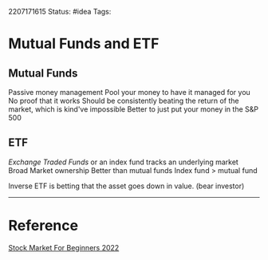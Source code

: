 2207171615
	Status: #idea 
		Tags: 

# Mutual Funds and ETF

## Mutual Funds 
Passive money management
Pool your money to have it managed for you
No proof that it works 
Should be consistently beating the return of the market, which is kind've impossible
Better  to just put your money in the S&P 500

## ETF
*Exchange Traded Funds* or an index fund tracks an underlying market
Broad Market ownership
Better than mutual funds
Index fund > mutual fund

Inverse ETF is betting that the asset goes down in value. (bear investor)





---
# Reference
[Stock Market For Beginners 2022](https://www.youtube.com/watch?v=T1x_knZmZAk)
